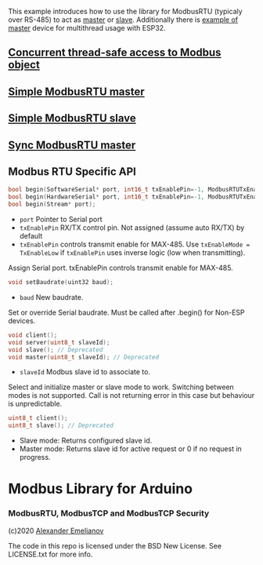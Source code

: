 This example introduces how to use the library for ModbusRTU (typicaly over RS-485) to act as [master](master) or [slave](slave). Additionally there is [example of master](ESP32-Concurent) device for multithread usage with ESP32.

## [Concurrent thread-safe access to Modbus object](ESP32-Concurent/ESP32-Concurent.ino)

## [Simple ModbusRTU master](master/master.ino)

## [Simple ModbusRTU slave](slave/slave.ino)

## [Sync ModbusRTU master](masterSync/masterSync.ino)

## Modbus RTU Specific API

```c
bool begin(SoftwareSerial* port, int16_t txEnablePin=-1, ModbusRTUTxEnableMode txEnableMode=TxEnableHigh);
bool begin(HardwareSerial* port, int16_t txEnablePin=-1, ModbusRTUTxEnableMode txEnableMode=TxEnableHigh);
bool begin(Stream* port);
```

- `port`    Pointer to Serial port
- `txEnablePin`   RX/TX control pin. Not assigned (assume auto RX/TX) by default
- `txEnablePin` controls transmit enable for MAX-485. Use `txEnableMode = TxEnableLow` if `txEnablePin` uses inverse logic (low when transmitting).

Assign Serial port. txEnablePin controls transmit enable for MAX-485.

```c
void setBaudrate(uint32 baud);
```

- `baud`    New baudrate.

Set or override Serial baudrate. Must be called after .begin() for Non-ESP devices.

```c
void client();
void server(uint8_t slaveId);
void slave(); // Deprecated
void master(uint8_t slaveId); // Deprecated
```

- `slaveId` Modbus slave id to associate to.

Select and initialize master or slave mode to work. Switching between modes is not supported. Call is not returning error in this case but behaviour is unpredictable.

```c
uint8_t client();
uint8_t slave(); // Deprecated
```

- Slave mode: Returns configured slave id.
- Master mode: Returns slave id for active request or 0 if no request in progress.

# Modbus Library for Arduino
### ModbusRTU, ModbusTCP and ModbusTCP Security

(c)2020 [Alexander Emelianov](mailto:a.m.emelianov@gmail.com)

The code in this repo is licensed under the BSD New License. See LICENSE.txt for more info.
